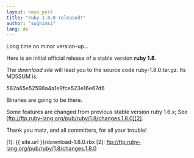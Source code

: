 ```yaml
---
layout: news_post
title: "ruby-1.8.0 released!"
author: "sughimsi"
lang: de
---
```


Long time no minor version-up…

Here is an initial official release of a stable version **ruby 1.8**.

The _download site_ will lead you to the source code
ruby-1.8.0.tar.gz. Its MD5SUM is:

<!--
The [download site][1] will lead you to the source code
ruby-1.8.0.tar.gz. Its MD5SUM is:
-->

582a65e52598a4a1e9fce523e16e67d6

Binaries are going to be there.

Some features are changed from previous stable version ruby 1.6.x; See
[ftp://ftp.ruby-lang.org/pub/ruby/1.8/changes.1.8.0][2].

Thank you matz, and all committers, for all your trouble!



[1]: {{ site.url }}/download-1.8.0.rbx
[2]: ftp://ftp.ruby-lang.org/pub/ruby/1.8/changes.1.8.0
